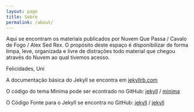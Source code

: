 ```yaml
---
layout: page
title: Sobre
permalink: /about/
---
```


Aqui se encontram os materiais publicados por Nuvem Que Passa / Cavalo de Fogo / Alex Sed Rex.
O propósito deste espaço é disponibilizar de forma limpa, leve, organizada e livre de distrações todo material que chegou através do Nuvem ao qual tivemos acesso.

Felicidades,
Uni 

A documentação básica do Jekyll se encontra em [jekyllrb.com](https://jekyllrb.com/)

O código do tema Minima pode ser econtrado no GitHub:
[jekyll][jekyll-organization] /
[minima](https://github.com/jekyll/minima)

O Código Fonte para o Jekyll se encontra no GitHub:
[jekyll][jekyll-organization] /
[jekyll](https://github.com/jekyll/jekyll)


[jekyll-organization]: https://github.com/jekyll
